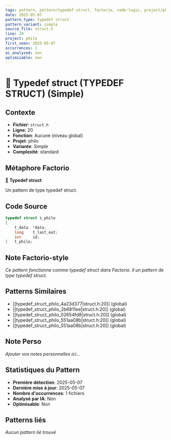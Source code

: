 ```yaml
---
tags: pattern, pattern/typedef-struct, factorio, code-logic, project/philo, pattern/variant/simple
date: 2025-05-07
pattern_type: typedef struct
pattern_variant: simple
source_file: struct.h
line: 20
project: philo
first_seen: 2025-05-07
occurrences: 1
ai_analyzed: non
optimizable: non
---
```


# 🔧 Typedef struct (TYPEDEF STRUCT) (Simple)

## Contexte
- **Fichier**: `struct.h`
- **Ligne**: 20
- **Fonction**: Aucune (niveau global)
- **Projet**: philo
- **Variante**: Simple
- **Complexité**: standard

## Métaphore Factorio
🔧 **Typedef struct**

Un pattern de type typedef struct.

## Code Source
```c
typedef struct s_philo
{
	t_data	*data;
	long	t_last_eat;
	int		id;
}	t_philo;
```

## Note Factorio-style
*Ce pattern fonctionne comme typedef struct dans Factorio. Il un pattern de type typedef struct.*

## Patterns Similaires
- [[typedef_struct_philo_4a23d377|struct.h:20]] (global)
- [[typedef_struct_philo_2b6811ee|struct.h:20]] (global)
- [[typedef_struct_philo_02654fd8|struct.h:20]] (global)
- [[typedef_struct_philo_551aa08b|struct.h:20]] (global)
- [[typedef_struct_philo_551aa08b|struct.h:20]] (global)

## Note Perso
*Ajouter vos notes personnelles ici...*

## Statistiques du Pattern
- **Première détection**: 2025-05-07
- **Dernière mise à jour**: 2025-05-07
- **Nombre d'occurrences**: 1 fichiers
- **Analysé par IA**: Non
- **Optimisable**: Non

## Patterns liés
*Aucun pattern lié trouvé*
